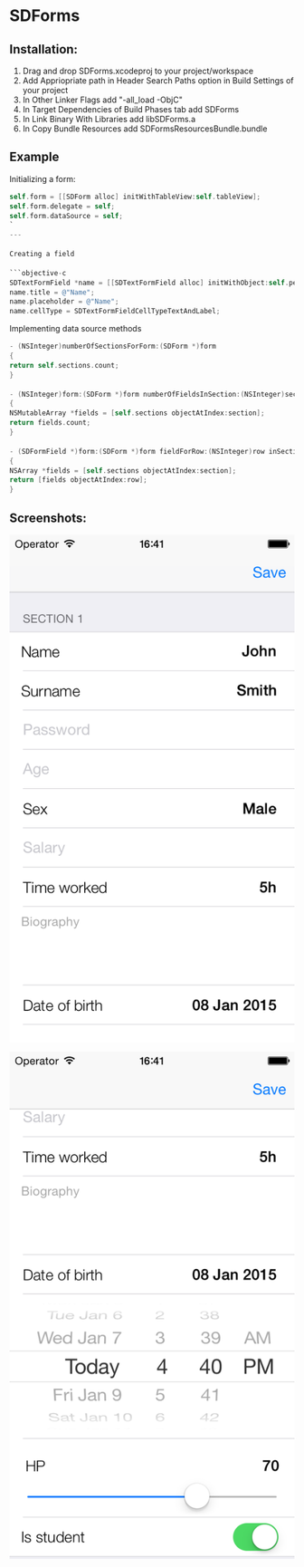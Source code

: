 SDForms
=======

## Installation:
1. Drag and drop SDForms.xcodeproj to your project/workspace
2. Add Appriopriate path in Header Search Paths option in Build Settings of your project
3. In Other Linker Flags add "-all_load -ObjC"
4. In Target Dependencies of Build Phases tab add SDForms
5. In Link Binary With Libraries add libSDForms.a
6. In Copy Bundle Resources add SDFormsResourcesBundle.bundle

## Example

Initializing a form:

```objective-c
self.form = [[SDForm alloc] initWithTableView:self.tableView];
self.form.delegate = self;
self.form.dataSource = self;
`
---

Creating a field

```objective-c
SDTextFormField *name = [[SDTextFormField alloc] initWithObject:self.person relatedPropertyKey:@"name"];
name.title = @"Name";
name.placeholder = @"Name";
name.cellType = SDTextFormFieldCellTypeTextAndLabel;
```

Implementing data source methods

```objective-c
- (NSInteger)numberOfSectionsForForm:(SDForm *)form
{
return self.sections.count;
}

- (NSInteger)form:(SDForm *)form numberOfFieldsInSection:(NSInteger)section
{
NSMutableArray *fields = [self.sections objectAtIndex:section];
return fields.count;
}

- (SDFormField *)form:(SDForm *)form fieldForRow:(NSInteger)row inSection:(NSInteger)section
{
NSArray *fields = [self.sections objectAtIndex:section];
return [fields objectAtIndex:row];
}
```

## Screenshots:
![Screenshot1](images/1.png "")

![Screenshot2](images/2.png "")

